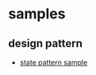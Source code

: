 # samples

## design pattern
- [state pattern sample](https://github.com/pg-tekina-something/samples/tree/master/design_pattern/state01)
